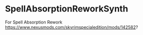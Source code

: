 # SpellAbsorptionReworkSynth
For Spell Absorption Rework https://www.nexusmods.com/skyrimspecialedition/mods/142582?
